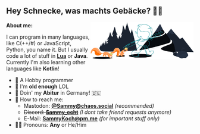 ## Hey Schnecke, was machts Gebäcke? 👩‍🔧

<img width="55%" align="right" alt="Nice forked Github picture" src="https://raw.githubusercontent.com/1Turtle/1Turtle/main/forked-git-header.svg" />
<b>About me:</b>
  
I can program in many languages, like C(++/#) or JavaScript, Python, you name it. 
But I usually code a lot of stuff in [<b>Lua</b>](https://www.lua.org/) or <b>Java</b>. Currently I'm also learning other languages like <b>Kotlin</b>!

- 💾 A Hobby programmer
- 🍺 I'm <b>old enough</b> LOL
- 🌱 Doin' my <b>Abitur</b> in Germany! 🇩🇪
- 🔭 How to reach me:
  - Mastodon: [<b>@Sammy@chaos.social</b>](https://chaos.social/@sammy) _(recommended)_
  - ~~Discord: <b>[Sammy_echt](https://discord.com/users/310059293435101185)</b>~~ _(I dont take friend requests anymore)_
  - E-Mail: <a href="mailto:SammyKoch@pm.me"><b>SammyKoch@pm.me</b></a> _(for important stuff only)_
- 🏳️‍🌈 Pronouns: <b>Any</b> or He/Him
  
##
